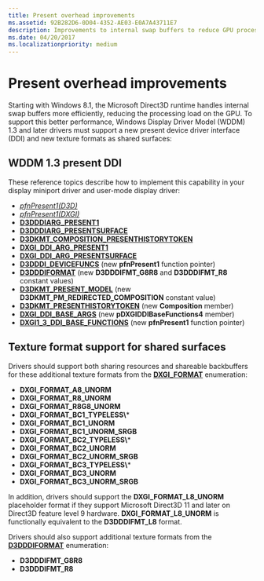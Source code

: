 ```yaml
---
title: Present overhead improvements
ms.assetid: 92B282D6-0D04-4352-AE03-E0A7A43711E7
description: Improvements to internal swap buffers to reduce GPU processing loads
ms.date: 04/20/2017
ms.localizationpriority: medium
---
```


# Present overhead improvements


Starting with Windows 8.1, the Microsoft Direct3D runtime handles internal swap buffers more efficiently, reducing the processing load on the GPU. To support this better performance, Windows Display Driver Model (WDDM) 1.3 and later drivers must support a new present device driver interface (DDI) and new texture formats as shared surfaces:

## <span id="wddm_1.3_present_ddi"></span><span id="WDDM_1.3_PRESENT_DDI"></span>WDDM 1.3 present DDI


These reference topics describe how to implement this capability in your display miniport driver and user-mode display driver:

-   [*pfnPresent1(D3D)*](https://docs.microsoft.com/windows-hardware/drivers/ddi/d3dumddi/nc-d3dumddi-pfnd3dddi_present1)
-   [*pfnPresent1(DXGI)*](https://docs.microsoft.com/windows-hardware/drivers/ddi/dxgiddi/ns-dxgiddi-dxgi1_3_ddi_base_functions)
-   [**D3DDDIARG\_PRESENT1**](https://docs.microsoft.com/windows-hardware/drivers/ddi/d3dumddi/ns-d3dumddi-_d3dddiarg_present1)
-   [**D3DDDIARG\_PRESENTSURFACE**](https://docs.microsoft.com/windows-hardware/drivers/ddi/d3dumddi/ns-d3dumddi-d3dddiarg_presentsurface)
-   [**D3DKMT\_COMPOSITION\_PRESENTHISTORYTOKEN**](https://docs.microsoft.com/windows-hardware/drivers/ddi/d3dkmthk/ns-d3dkmthk-_d3dkmt_composition_presenthistorytoken)
-   [**DXGI\_DDI\_ARG\_PRESENT1**](https://docs.microsoft.com/windows-hardware/drivers/ddi/dxgiddi/ns-dxgiddi-dxgi_ddi_arg_present1)
-   [**DXGI\_DDI\_ARG\_PRESENTSURFACE**](https://docs.microsoft.com/windows-hardware/drivers/ddi/dxgiddi/ns-dxgiddi-dxgi_ddi_arg_presentsurface)
-   [**D3DDDI\_DEVICEFUNCS**](https://docs.microsoft.com/windows-hardware/drivers/ddi/d3dumddi/ns-d3dumddi-_d3dddi_devicefuncs) (new **pfnPresent1** function pointer)
-   [**D3DDDIFORMAT**](https://docs.microsoft.com/windows-hardware/drivers/ddi/d3dukmdt/ne-d3dukmdt-_d3dddiformat) (new **D3DDDIFMT\_G8R8** and **D3DDDIFMT\_R8** constant values)
-   [**D3DKMT\_PRESENT\_MODEL**](https://docs.microsoft.com/windows-hardware/drivers/ddi/d3dkmthk/ne-d3dkmthk-_d3dkmt_present_model) (new **D3DKMT\_PM\_REDIRECTED\_COMPOSITION** constant value)
-   [**D3DKMT\_PRESENTHISTORYTOKEN**](https://docs.microsoft.com/windows-hardware/drivers/ddi/d3dkmthk/ns-d3dkmthk-_d3dkmt_presenthistorytoken) (new **Composition** member)
-   [**DXGI\_DDI\_BASE\_ARGS**](https://docs.microsoft.com/windows-hardware/drivers/ddi/dxgiddi/ns-dxgiddi-dxgi_ddi_base_args) (new **pDXGIDDIBaseFunctions4** member)
-   [**DXGI1\_3\_DDI\_BASE\_FUNCTIONS**](https://docs.microsoft.com/windows-hardware/drivers/ddi/dxgiddi/ns-dxgiddi-dxgi1_3_ddi_base_functions) (new **pfnPresent1** function pointer)

## <span id="Texture_format_support_for_shared_surfaces"></span><span id="texture_format_support_for_shared_surfaces"></span><span id="TEXTURE_FORMAT_SUPPORT_FOR_SHARED_SURFACES"></span>Texture format support for shared surfaces


Drivers should support both sharing resources and shareable backbuffers for these additional texture formats from the [**DXGI\_FORMAT**](https://docs.microsoft.com/windows/desktop/api/dxgiformat/ne-dxgiformat-dxgi_format) enumeration:

- **DXGI\_FORMAT\_A8\_UNORM**
- **DXGI\_FORMAT\_R8\_UNORM**
- **DXGI\_FORMAT\_R8G8\_UNORM**
- **DXGI\_FORMAT\_BC1\_TYPELESS\\***
- **DXGI\_FORMAT\_BC1\_UNORM**
- **DXGI\_FORMAT\_BC1\_UNORM\_SRGB**
- **DXGI\_FORMAT\_BC2\_TYPELESS\\***
- **DXGI\_FORMAT\_BC2\_UNORM**
- **DXGI\_FORMAT\_BC2\_UNORM\_SRGB**
- **DXGI\_FORMAT\_BC3\_TYPELESS\\***
- **DXGI\_FORMAT\_BC3\_UNORM**
- **DXGI\_FORMAT\_BC3\_UNORM\_SRGB**

In addition, drivers should support the **DXGI\_FORMAT\_L8\_UNORM** placeholder format if they support Microsoft Direct3D 11 and later on Direct3D feature level 9 hardware. **DXGI\_FORMAT\_L8\_UNORM** is functionally equivalent to the **D3DDDIFMT\_L8** format.

Drivers should also support additional texture formats from the [**D3DDDIFORMAT**](https://docs.microsoft.com/windows-hardware/drivers/ddi/d3dukmdt/ne-d3dukmdt-_d3dddiformat) enumeration:

-   **D3DDDIFMT\_G8R8**
-   **D3DDDIFMT\_R8**

 

 






